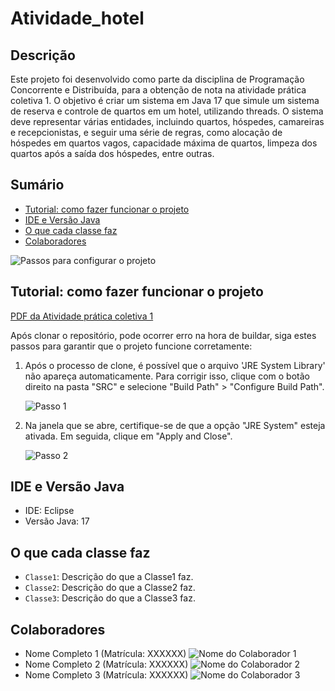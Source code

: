 # Atividade_hotel

## Descrição

Este projeto foi desenvolvido como parte da disciplina de Programação Concorrente e Distribuída, para a obtenção de nota na atividade prática coletiva 1. O objetivo é criar um sistema em Java 17 que simule um sistema de reserva e controle de quartos em um hotel, utilizando threads. O sistema deve representar várias entidades, incluindo quartos, hóspedes, camareiras e recepcionistas, e seguir uma série de regras, como alocação de hóspedes em quartos vagos, capacidade máxima de quartos, limpeza dos quartos após a saída dos hóspedes, entre outras.

## Sumário

- [Tutorial: como fazer funcionar o projeto](#tutorial-como-fazer-funcionar-o-projeto)
- [IDE e Versão Java](#ide-e-versão-java)
- [O que cada classe faz](#o-que-cada-classe-faz)
- [Colaboradores](#colaboradores)

![Passos para configurar o projeto](https://github.com/matheus58/Atividade_hotel/assets/101297032/5e85e3bd-5508-4e65-ad3a-c26467200579)

## Tutorial: como fazer funcionar o projeto

[PDF da Atividade prática coletiva 1](https://github.com/matheus58/Atividade_hotel/files/15210769/AT3_N1.-.Atividade.pratica.coletiva.1.pdf)

Após clonar o repositório, pode ocorrer erro na hora de buildar, siga estes passos para garantir que o projeto funcione corretamente:

1. Após o processo de clone, é possível que o arquivo 'JRE System Library' não apareça automaticamente. Para corrigir isso, clique com o botão direito na pasta "SRC" e selecione "Build Path" > "Configure Build Path".

    ![Passo 1](https://github.com/matheus58/Atividade_hotel/assets/101297032/5e85e3bd-5508-4e65-ad3a-c26467200579)

2. Na janela que se abre, certifique-se de que a opção "JRE System" esteja ativada. Em seguida, clique em "Apply and Close".

    ![Passo 2](https://github.com/matheus58/Atividade_hotel/assets/101297032/3192fbe8-a724-4d8c-943f-2da8cfdf7405)

## IDE e Versão Java

- IDE: Eclipse
- Versão Java: 17

## O que cada classe faz

- `Classe1`: Descrição do que a Classe1 faz.
- `Classe2`: Descrição do que a Classe2 faz.
- `Classe3`: Descrição do que a Classe3 faz.

## Colaboradores

- Nome Completo 1 (Matrícula: XXXXXX) ![Nome do Colaborador 1](https://github.com/link-do-colaborador-1)
- Nome Completo 2 (Matrícula: XXXXXX) ![Nome do Colaborador 2](https://github.com/link-do-colaborador-2)
- Nome Completo 3 (Matrícula: XXXXXX) ![Nome do Colaborador 3](https://github.com/link-do-colaborador-3)
